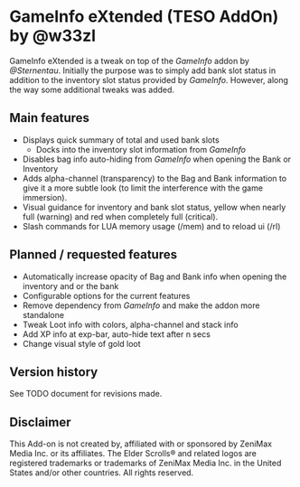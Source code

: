 # GameInfo eXtended (TESO AddOn) by @w33zl

GameInfo eXtended is a tweak on top of the _GameInfo_ addon by _@Sternentau_. Initially the purpose was to simply add bank slot status in addition to the inventory slot status provided by _GameInfo_. However, along the way some additional tweaks was added.

## Main features
- Displays quick summary of total and used bank slots
    + Docks into the inventory slot information from _GameInfo_
- Disables bag info auto-hiding from _GameInfo_ when opening the Bank or Inventory
- Adds alpha-channel (transparency) to the Bag and Bank information to give it a more subtle look (to limit the interference with the game immersion).
- Visual guidance for inventory and bank slot status, yellow when nearly full (warning) and red when completely full (critical).
- Slash commands for LUA memory usage (/mem) and to reload ui (/rl)

## Planned / requested features
- Automatically increase opacity of Bag and Bank info when opening the inventory and or the bank
- Configurable options for the current features
- Remove dependency from _GameInfo_ and make the addon more standalone
- Tweak Loot info with colors, alpha-channel and stack info
- Add XP info at exp-bar, auto-hide text after n secs
- Change visual style of gold loot

## Version history
See TODO document for revisions made.

## Disclaimer
This Add-on is not created by, affiliated with or sponsored by ZeniMax Media Inc. or its affiliates. The Elder Scrolls® and related logos are registered trademarks or trademarks of ZeniMax Media Inc. in the United States and/or other countries. All rights reserved.


